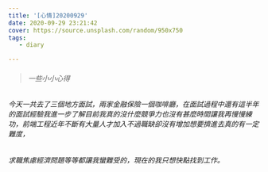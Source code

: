 ```yaml
---
title: '[心情]20200929'
date: 2020-09-29 23:21:42
cover: https://source.unsplash.com/random/950x750
tags:
   - diary

---
```


> ###### 一些小小心得

###### 今天一共去了三個地方面試，兩家金融保險一個咖啡廳，在面試過程中還有這半年的面試經驗我進一步了解目前我真的沒什麼競爭力也沒有甚麼時間讓我再慢慢練功，前端工程近年不斷有大量人才加入不過職缺卻沒有增加想要擠進去真的有一定難度，

###### 求職焦慮經濟問題等等都讓我蠻難受的，現在的我只想快點找到工作。
